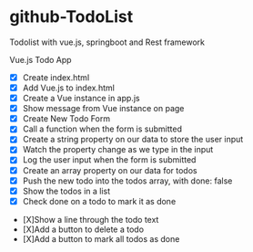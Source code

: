 # github-TodoList
Todolist with vue.js, springboot and Rest framework

Vue.js Todo App

* [X] Create index.html
* [X] Add Vue.js to index.html
* [X] Create a Vue instance in app.js
* [X] Show message from Vue instance on page
* [X] Create New Todo Form
* [X] Call a function when the form is submitted
* [X] Create a string property on our data to store the user input
* [X] Watch the property change as we type in the input
* [X] Log the user input when the form is submitted
* [X] Create an array property on our data for todos
* [X] Push the new todo into the todos array, with done: false
* [X] Show the todos in a list
* [X] Check done on a todo to mark it as done
* [X]Show a line through the todo text
* [X]Add a button to delete a todo
* [X]Add a button to mark all todos as done
